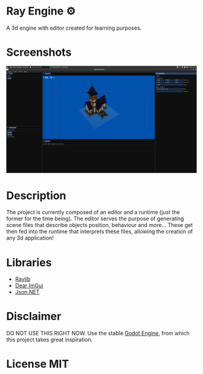 # Ray Engine ⚙️

A 3d engine with editor created for learning purposes.

# Screenshots

![Screenshot](Screenshots/screen1.png)

# Description

The project is currently composed of an editor and a runtime (just the former for the time being).
The editor serves the purpose of generating scene files that describe objects position, behaviour and more...
These get then fed into the runtime that interprets these files, allowing the creation of any 3d application!

# Libraries

- [Raylib](https://raylib.com)
- [Dear ImGui](https://github.com/ocornut/imgui)
- [Json.NET](https://www.newtonsoft.com/json)

# Disclaimer

DO NOT USE THIS RIGHT NOW. Use the stable [Godot Engine](https://godotengine.org), from which this project takes great inspiration.

# License MIT

